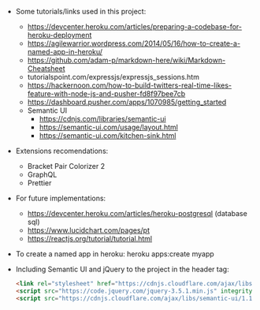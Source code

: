 - Some tutorials/links used in this project:
    - https://devcenter.heroku.com/articles/preparing-a-codebase-for-heroku-deployment
    - https://agilewarrior.wordpress.com/2014/05/16/how-to-create-a-named-app-in-heroku/
    - https://github.com/adam-p/markdown-here/wiki/Markdown-Cheatsheet
    - tutorialspoint.com/expressjs/expressjs_sessions.htm
    - https://hackernoon.com/how-to-build-twitters-real-time-likes-feature-with-node-js-and-pusher-fd8f97bee7cb
    - https://dashboard.pusher.com/apps/1070985/getting_started
    - Semantic UI
        - https://cdnjs.com/libraries/semantic-ui
        - https://semantic-ui.com/usage/layout.html
        - https://semantic-ui.com/kitchen-sink.html

- Extensions recomendations:
    - Bracket Pair Colorizer 2
    - GraphQL
    - Prettier

- For future implementations:
    - https://devcenter.heroku.com/articles/heroku-postgresql (database sql)
    - https://www.lucidchart.com/pages/pt
    - https://reactjs.org/tutorial/tutorial.html
    
- To create a named app in heroku:
    heroku apps:create myapp

- Including Semantic UI and jQuery to the project in the header tag:
    ```html
    <link rel="stylesheet" href="https://cdnjs.cloudflare.com/ajax/libs/semantic-ui/1.11.8/semantic.min.css"/>
    <script src="https://code.jquery.com/jquery-3.5.1.min.js" integrity="sha256-9/aliU8dGd2tb6OSsuzixeV4y/faTqgFtohetphbbj0=" crossorigin="anonymous"></script>
    <script src="https://cdnjs.cloudflare.com/ajax/libs/semantic-ui/1.11.8/semantic.min.js"></script>
    ```